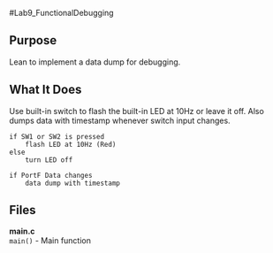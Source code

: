 #Lab9_FunctionalDebugging

## Purpose
Lean to implement a data dump for debugging.

## What It Does
Use built-in switch to flash the built-in LED at 10Hz or leave it off. 
Also dumps data with timestamp whenever switch input changes.

    if SW1 or SW2 is pressed
        flash LED at 10Hz (Red)
    else
    	turn LED off
    
    if PortF Data changes
        data dump with timestamp

## Files
__main.c__  
`main()` - Main function
